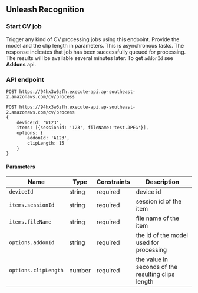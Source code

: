 ## Unleash Recognition

### Start CV job
Trigger any kind of CV processing jobs using this endpoint. Provide the model and the clip length in parameters.
This is asynchronous tasks. The response indicates that job has been successfully queued for processing. The results will be available several minutes later.
To get `addonId` see **Addons** api.
### API endpoint
`POST https://94hx3w6zfh.execute-api.ap-southeast-2.amazonaws.com/cv/process`

```
POST https://94hx3w6zfh.execute-api.ap-southeast-2.amazonaws.com/cv/process 
{
    deviceId: 'W123',
    items: [{sessionId: '123', fileName:'test.JPEG'}],
    options: {
        addonId: 'A123',
        clipLength: 15
    }
}
```


#### Parameters

Name | Type | Constraints | Description
--------|-------|--------- | ------
`deviceId` | string | required| device id
`items.sessionId` | string | required | session id of the item
`items.fileName` | string | required | file name of the item 
`options.addonId` | string | required| the id of the model used for processing 
`options.clipLength` | number | required| the value in seconds of the resulting clips length
